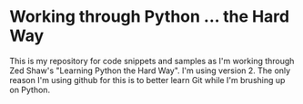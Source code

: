 Working through Python ... the Hard Way
=======================================

This is my repository for code snippets and samples as I'm working through Zed Shaw's "Learning Python the Hard Way". I'm using version 2. The only reason I'm using github for this is to better learn Git while I'm brushing up on Python.
